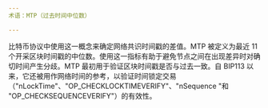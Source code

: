 ```yaml
---
术语：MTP（过去时间中位数）

---
```

比特币协议中使用这一概念来确定网络共识时间戳的差值。MTP 被定义为最近 11 个开采区块时间戳的中位数。使用这一指标有助于避免节点之间在出现差异时对确切时间产生分歧。MTP 最初用于验证区块时间戳是否与过去一致。自 BIP113 以来，它还被用作网络时间的参考，以验证时间锁定交易（"nLockTime"、"OP_CHECKLOCKTIMEVERIFY"、"nSequence "和 "OP_CHECKSEQUENCEVERIFY"）的有效性。